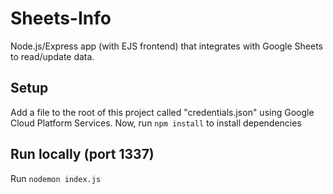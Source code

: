 # Sheets-Info
Node.js/Express app (with EJS frontend) that integrates with Google Sheets to read/update data.

## Setup
Add a file to the root of this project called "credentials.json" using Google Cloud Platform Services.
Now, run `npm install` to install dependencies

## Run locally (port 1337)
Run `nodemon index.js`

